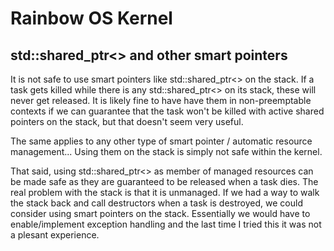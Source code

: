 Rainbow OS Kernel
=================


std::shared_ptr<> and other smart pointers
------------------------------------------

It is not safe to use smart pointers like std::shared_ptr<> on the stack. If a task gets killed while there is any std::shared_ptr<> on its stack, these will never get released. It is likely fine to have have them in non-preemptable contexts if we can guarantee that the task won't be killed with active shared pointers on the stack, but that doesn't seem very useful.

The same applies to any other type of smart pointer / automatic resource management... Using them on the stack is simply not safe within the kernel.

That said, using std::shared_ptr<> as member of managed resources can be made safe as they are guaranteed to be released when a task dies. The real problem with the stack is that it is unmanaged. If we had a way to walk the stack back and call destructors when a task is destroyed, we could consider using smart pointers on the stack. Essentially we would have to enable/implement exception handling and the last time I tried this it was not a plesant experience.
